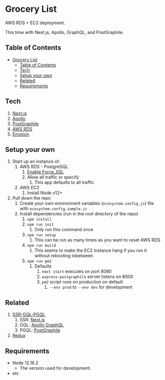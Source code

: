 # Grocery List

AWS RDS + EC2 deployment.

This time with Next.js, Apollo, GraphQL, and PostGraphile.

## Table of Contents

- [Grocery List](#grocery-list)
  - [Table of Contents](#table-of-contents)
  - [Tech](#tech)
  - [Setup your own](#setup-your-own)
  - [Related](#related)
  - [Requirements](#requirements)

## Tech

1. [Next.js](https://github.com/zeit/next.js/tree/canary/examples/api-routes-apollo-server-and-client)
2. [Apollo](https://www.apollographql.com)
3. [PostGraphile](https://www.graphile.org/postgraphile)
4. [AWS RDS](https://aws.amazon.com/rds)
5. [Emotion](https://emotion.sh/docs/introduction)

## Setup your own

1. Start up an instance of:
   1. AWS RDS - PostgreSQL
      1. [Enable Force_SSL](https://stackoverflow.com/questions/35247347/point-heroku-application-to-aws-rds-database)
      2. Allow all traffic or specify
         1. This app defaults to all traffic
   2. AWS EC2
      1. Install Node v12+
2. Pull down the repo
   1. Create your own environment variables (`ecosystem.config.js`) file with `ecosystem.config.sample.js`
   2. Install dependencies (run in the root directory of the repo)
      1. `npm install`
      2. `npm run init`
         1. Only run this command once
      3. `npm run setup`
         1. This can be run as many times as you want to reset AWS RDS
      4. `npm run build`
         1. This seems to make the EC2 instance hang if you run it without rebooting inbetween
      5. `npm run pm2`
         1. Defaults
            1. `next start` executes on port 8080
            2. `express-postgraphile` server listens on 8000
            3. `pm2` script runs on production on default
               1. `--env prod` to `--env dev` for development

## Related

1. [SSR-GQL-PGQL](https://github.com/xreic/grocerylist)
   1. SSR: [Next.js](https://nextjs.org)
   2. GQL: [Apollo GraphQL](https://www.apollographql.com)
   3. PGQL: [PostGraphile](https://www.graphile.org/postgraphile)
2. [Redux](https://github.com/xreic/hrla35-grocery-list/tree/redux)

## Requirements

- Node 12.16.2
  - The version used for development.
- etc
